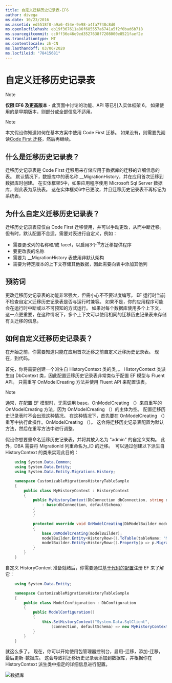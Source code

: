 ```yaml
---
title: 自定义迁移历史记录表-EF6
author: divega
ms.date: 10/23/2016
ms.assetid: ed5518f0-a9a6-454e-9e98-a4fa7748c8d0
ms.openlocfilehash: eb19f367611a86f685557a6741a5f2f0bad6b718
ms.sourcegitcommit: cc0ff36e46e9ed3527638f7208000e8521faef2e
ms.translationtype: MT
ms.contentlocale: zh-CN
ms.lasthandoff: 03/06/2020
ms.locfileid: "78415681"
---
```

# <a name="customizing-the-migrations-history-table"></a>自定义迁移历史记录表
> [!NOTE]
> **仅限 EF6 及更高版本** - 此页面中讨论的功能、API 等已引入实体框架 6。 如果使用的是早期版本，则部分或全部信息不适用。

> [!NOTE]
> 本文假设你知道如何在基本方案中使用 Code First 迁移。 如果没有，则需要先阅读[Code First 迁移](~/ef6/modeling/code-first/migrations/index.md)，然后再继续。

## <a name="what-is-migrations-history-table"></a>什么是迁移历史记录表？

迁移历史记录表是 Code First 迁移用来存储应用于数据库的迁移的详细信息的表。 默认情况下，数据库中的表名称 \_\_MigrationHistory，并在应用首次迁移到数据库时创建。 在实体框架5中，如果应用程序使用 Microsoft Sql Server 数据库，则此表为系统表。 这在实体框架6中已更改，并且迁移历史记录表不再标记为系统表。

## <a name="why-customize-migrations-history-table"></a>为什么自定义迁移历史记录表？

迁移历史记录表应仅由 Code First 迁移使用，并可以手动更改，从而中断迁移。 但有时，默认配置不合适，需要对表进行自定义，例如：

-   需要更改列的名称和/或 facet，以启用3个<sup>rd</sup>方迁移提供程序
-   要更改表的名称
-   需要为 \_\_MigrationHistory 表使用非默认架构
-   需要为特定版本的上下文存储其他数据，因此需要向表中添加其他列

## <a name="words-of-precaution"></a>预防词

更改迁移历史记录表的功能非常强大，但需小心不不要过度编写。 EF 运行时当前不检查自定义迁移历史记录表是否与运行时兼容。 如果不是，你的应用程序可能会在运行时中断或以不可预知的方式运行。 如果对每个数据库使用多个上下文，这一点更重要，在这种情况下，多个上下文可以使用相同的迁移历史记录表来存储有关迁移的信息。

## <a name="how-to-customize-migrations-history-table"></a>如何自定义迁移历史记录表？

在开始之前，你需要知道只能在应用首次迁移之前自定义迁移历史记录表。 现在，到代码。

首先，你将需要创建一个派生自 HistoryContext 类的类，。 HistoryContext 类派生自 DbContext 类，因此配置迁移历史记录表非常类似于配置 EF 模型与 Fluent API。 只需重写 OnModelCreating 方法并使用 Fluent API 来配置该表。

>[!NOTE]
> 通常，在配置 EF 模型时，无需调用 base。OnModelCreating （）来自重写的 OnModelCreating 方法，因为 OnModelCreating （）的主体为空。 配置迁移历史记录表时不会出现这种情况。 在这种情况下，首先要在 OnModelCreating （）重写中执行此操作。OnModelCreating （）。 这会将迁移历史记录表配置为默认方法，然后在重写方法中进行调整。

假设你想要重命名迁移历史记录表，并将其放入名为 "admin" 的自定义架构。 此外，DBA 需要将 MigrationId 列重命名为\_ID 的迁移。  可以通过创建以下派生自 HistoryContext 的类来实现此目的：

``` csharp
    using System.Data.Common;
    using System.Data.Entity;
    using System.Data.Entity.Migrations.History;

    namespace CustomizableMigrationsHistoryTableSample
    {
        public class MyHistoryContext : HistoryContext
        {
            public MyHistoryContext(DbConnection dbConnection, string defaultSchema)
                : base(dbConnection, defaultSchema)
            {
            }

            protected override void OnModelCreating(DbModelBuilder modelBuilder)
            {
                base.OnModelCreating(modelBuilder);
                modelBuilder.Entity<HistoryRow>().ToTable(tableName: "MigrationHistory", schemaName: "admin");
                modelBuilder.Entity<HistoryRow>().Property(p => p.MigrationId).HasColumnName("Migration_ID");
            }
        }
    }
```

自定义 HistoryContext 准备就绪后，你需要通过[基于代码的配置](https://msdn.com/data/jj680699)注册 EF 来了解它：

``` csharp
    using System.Data.Entity;

    namespace CustomizableMigrationsHistoryTableSample
    {
        public class ModelConfiguration : DbConfiguration
        {
            public ModelConfiguration()
            {
                this.SetHistoryContext("System.Data.SqlClient",
                    (connection, defaultSchema) => new MyHistoryContext(connection, defaultSchema));
            }
        }
    }
```

就这么多了。 现在，你可以开始使用包管理器控制台，启用-迁移，添加-迁移，最后更新-数据库。 这会导致将迁移历史记录表添加到数据库，并根据你在 HistoryContext 派生类中指定的详细信息进行配置。

![数据库](~/ef6/media/database.png)
